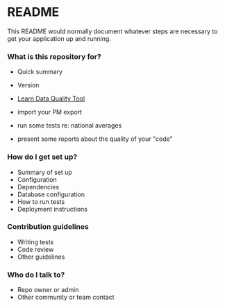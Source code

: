 # README #

This README would normally document whatever steps are necessary to get your application up and running.

### What is this repository for? ###

* Quick summary
* Version
* [Learn Data Quality Tool](https://bitbucket.org/tutorials/dataqualitytool)

* import your PM export
* run some tests re: national averages
* present some reports about the quality of your "code"


### How do I get set up? ###



* Summary of set up
* Configuration
* Dependencies
* Database configuration
* How to run tests
* Deployment instructions

### Contribution guidelines ###

* Writing tests
* Code review
* Other guidelines

### Who do I talk to? ###

* Repo owner or admin
* Other community or team contact